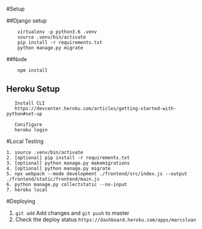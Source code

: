 #Setup

##Django setup
        
        virtualenv -p python3.6 .venv
        source .venv/bin/activate
        pip install -r requirements.txt
        python manage.py migrate
        

##Node
        
        npm install

## Heroku Setup
       Install CLI
       https://devcenter.heroku.com/articles/getting-started-with-python#set-up      
       
       Conifigure
       heroku login
        
#Local Testing

    1. source .venv/bin/activate
    2. [optional] pip install -r requirements.txt
    3. [optional] python manage.py makemigrations
    4. [optional] python manage.py migrate
    5. npx webpack --mode development ./frontend/src/index.js --output ./frontend/static/frontend/main.js
    6. python manage.py collectstatic --no-input
    7. heroku local
    
    
        
#Deploying
1. `git add` Add changes and `git push` to master
2. Check the deploy status `https://dashboard.heroku.com/apps/marcsloan`
 